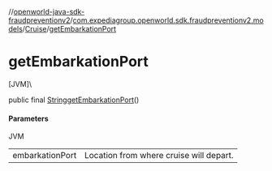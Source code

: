 //[openworld-java-sdk-fraudpreventionv2](../../../index.md)/[com.expediagroup.openworld.sdk.fraudpreventionv2.models](../index.md)/[Cruise](index.md)/[getEmbarkationPort](get-embarkation-port.md)

# getEmbarkationPort

[JVM]\

public final [String](https://docs.oracle.com/javase/8/docs/api/java/lang/String.html)[getEmbarkationPort](get-embarkation-port.md)()

#### Parameters

JVM

| | |
|---|---|
| embarkationPort | Location from where cruise will depart. |
